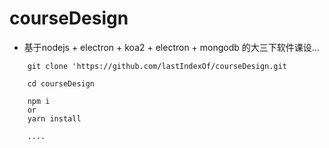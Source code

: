 # courseDesign

- 基于nodejs + electron + koa2 + electron + mongodb 的大三下软件课设...

```
	git clone 'https://github.com/lastIndexOf/courseDesign.git
	
	cd courseDesign
	
	npm i 
	or
	yarn install
	
	....
```